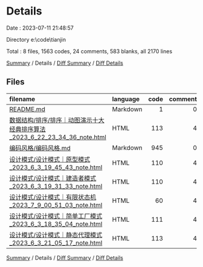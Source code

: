 # Details

Date : 2023-07-11 21:48:57

Directory e:\\code\\tianjin

Total : 8 files,  1563 codes, 24 comments, 583 blanks, all 2170 lines

[Summary](results.md) / Details / [Diff Summary](diff.md) / [Diff Details](diff-details.md)

## Files
| filename | language | code | comment | blank | total |
| :--- | :--- | ---: | ---: | ---: | ---: |
| [README.md](/README.md) | Markdown | 1 | 0 | 0 | 1 |
| [数据结构/排序/排序｜动图演示十大经典排序算法_2023_6_22_23_34_36_note.html](/%E6%95%B0%E6%8D%AE%E7%BB%93%E6%9E%84/%E6%8E%92%E5%BA%8F/%E6%8E%92%E5%BA%8F%EF%BD%9C%E5%8A%A8%E5%9B%BE%E6%BC%94%E7%A4%BA%E5%8D%81%E5%A4%A7%E7%BB%8F%E5%85%B8%E6%8E%92%E5%BA%8F%E7%AE%97%E6%B3%95_2023_6_22_23_34_36_note.html) | HTML | 113 | 4 | 59 | 176 |
| [编码风格/编码风格.md](/%E7%BC%96%E7%A0%81%E9%A3%8E%E6%A0%BC/%E7%BC%96%E7%A0%81%E9%A3%8E%E6%A0%BC.md) | Markdown | 945 | 0 | 285 | 1,230 |
| [设计模式/设计模式｜原型模式_2023_6_3_19_45_43_note.html](/%E8%AE%BE%E8%AE%A1%E6%A8%A1%E5%BC%8F/%E8%AE%BE%E8%AE%A1%E6%A8%A1%E5%BC%8F%EF%BD%9C%E5%8E%9F%E5%9E%8B%E6%A8%A1%E5%BC%8F_2023_6_3_19_45_43_note.html) | HTML | 110 | 4 | 55 | 169 |
| [设计模式/设计模式｜建造者模式_2023_6_3_19_31_33_note.html](/%E8%AE%BE%E8%AE%A1%E6%A8%A1%E5%BC%8F/%E8%AE%BE%E8%AE%A1%E6%A8%A1%E5%BC%8F%EF%BD%9C%E5%BB%BA%E9%80%A0%E8%80%85%E6%A8%A1%E5%BC%8F_2023_6_3_19_31_33_note.html) | HTML | 110 | 4 | 58 | 172 |
| [设计模式/设计模式｜有限状态机_2023_7_9_00_51_03_note.html](/%E8%AE%BE%E8%AE%A1%E6%A8%A1%E5%BC%8F/%E8%AE%BE%E8%AE%A1%E6%A8%A1%E5%BC%8F%EF%BD%9C%E6%9C%89%E9%99%90%E7%8A%B6%E6%80%81%E6%9C%BA_2023_7_9_00_51_03_note.html) | HTML | 60 | 4 | 19 | 83 |
| [设计模式/设计模式｜简单工厂模式_2023_6_3_18_35_04_note.html](/%E8%AE%BE%E8%AE%A1%E6%A8%A1%E5%BC%8F/%E8%AE%BE%E8%AE%A1%E6%A8%A1%E5%BC%8F%EF%BD%9C%E7%AE%80%E5%8D%95%E5%B7%A5%E5%8E%82%E6%A8%A1%E5%BC%8F_2023_6_3_18_35_04_note.html) | HTML | 111 | 4 | 52 | 167 |
| [设计模式/设计模式｜静态代理模式_2023_6_3_21_05_17_note.html](/%E8%AE%BE%E8%AE%A1%E6%A8%A1%E5%BC%8F/%E8%AE%BE%E8%AE%A1%E6%A8%A1%E5%BC%8F%EF%BD%9C%E9%9D%99%E6%80%81%E4%BB%A3%E7%90%86%E6%A8%A1%E5%BC%8F_2023_6_3_21_05_17_note.html) | HTML | 113 | 4 | 55 | 172 |

[Summary](results.md) / Details / [Diff Summary](diff.md) / [Diff Details](diff-details.md)